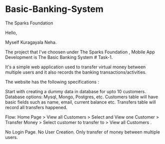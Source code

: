 # Basic-Banking-System

The Sparks Foundation

Hello,

Myself Kuragayala Neha.

The project that I've choosen under The Sparks Foundation , Mobile App Development is The Basic Banking System # Task-1.

It's a simple web application used to transfer virtual money between multiple users and it also records the banking transactions/activities.

The website has the following specifications :

Start with creating a dummy data in database for upto 10 customers. Database options: Mysql, Mongo, Postgres, etc. Customers table will have basic fields such as name, email, current balance etc. Transfers table will record all transfers happened.

Flow: Home Page > View all Customers > Select and View one Customer > Transfer Money > Select customer to transfer to > View all Customers .

No Login Page. No User Creation. Only transfer of money between multiple users.
